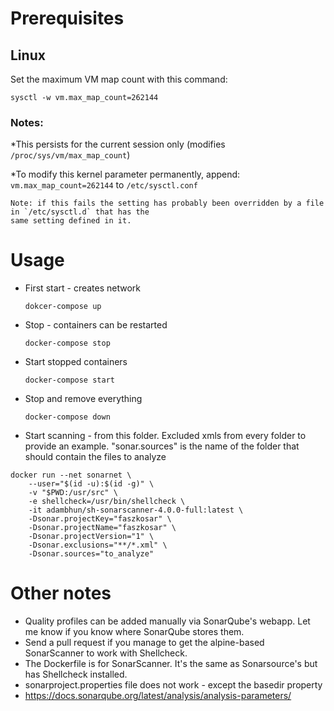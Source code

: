 # Prerequisites
## Linux

Set the maximum VM map count with this command:

`sysctl -w vm.max_map_count=262144`


### Notes:

*This persists for the current session only (modifies `/proc/sys/vm/max_map_count`)

*To modify this kernel parameter permanently, append: `vm.max_map_count=262144` to `/etc/sysctl.conf`

	Note: if this fails the setting has probably been overridden by a file in `/etc/sysctl.d` that has the
 	same setting defined in it.


# Usage

* First start - creates network

	`dokcer-compose up`
* Stop - containers can be restarted

	`docker-compose stop`
* Start stopped containers

	`docker-compose start`
* Stop and remove everything

	`docker-compose down`
* Start scanning - from this folder. Excluded xmls from every folder to provide an example. "sonar.sources" is the name of the folder that should contain the files to analyze

<!-- TODO: volume -->
```
docker run --net sonarnet \
	--user="$(id -u):$(id -g)" \
	-v "$PWD:/usr/src" \
	-e shellcheck=/usr/bin/shellcheck \
	-it adambhun/sh-sonarscanner-4.0.0-full:latest \
	-Dsonar.projectKey="faszkosar" \
	-Dsonar.projectName="faszkosar" \
	-Dsonar.projectVersion="1" \
	-Dsonar.exclusions="**/*.xml" \
	-Dsonar.sources="to_analyze"
```


# Other notes
* Quality profiles can be added manually via SonarQube's webapp. Let me know if you know where SonarQube stores them.
* Send a pull request if you manage to get the alpine-based SonarScanner to work with Shellcheck.
* The Dockerfile is for SonarScanner. It's the same as Sonarsource's but has Shellcheck installed.
* sonarproject.properties file does not work - except the basedir property
* https://docs.sonarqube.org/latest/analysis/analysis-parameters/

